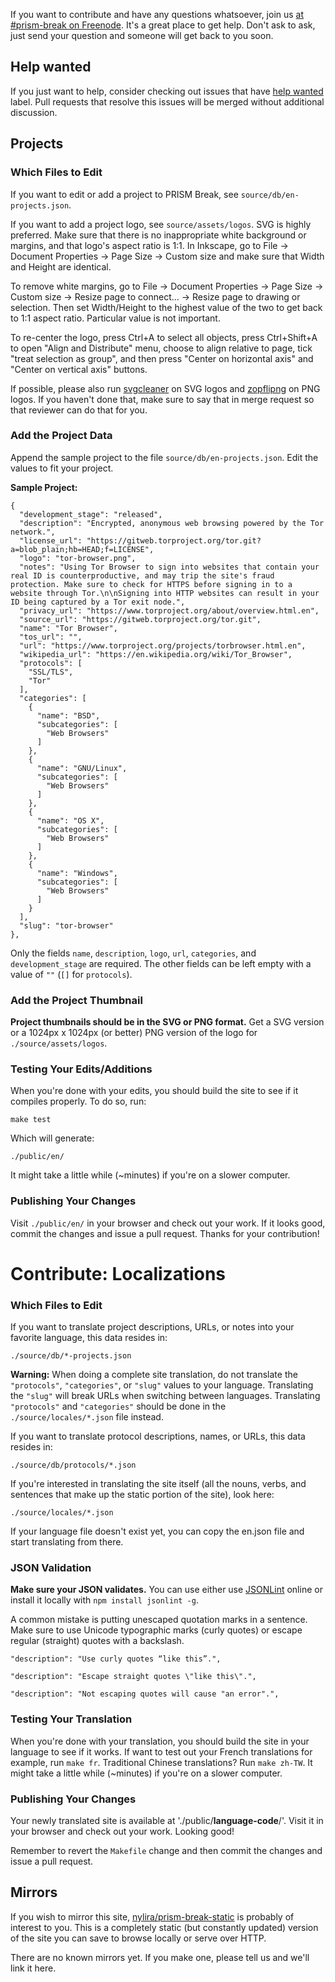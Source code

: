 If you want to contribute and have any questions whatsoever, join us
[at #prism-break on Freenode][#freenode]. It's a great place to get help. Don't
ask to ask, just send your question and someone will get back to you soon.

[#freenode]: https://webchat.freenode.net/?channels=prism-break

## Help wanted

If you just want to help, consider checking out issues that have [help wanted][]
label. Pull requests that resolve this issues will be merged without additional
discussion.

[help wanted]: https://gitlab.com/prism-break/prism-break/issues?label_name%5B%5D=help+wanted

## Projects

### Which Files to Edit

If you want to edit or add a project to PRISM Break, see
`source/db/en-projects.json`.

If you want to add a project logo, see `source/assets/logos`. SVG is highly
preferred. Make sure that there is no inappropriate white background or
margins, and that logo's aspect ratio is 1:1. In Inkscape, go to File ->
Document Properties -> Page Size -> Custom size and make sure that Width and
Height are identical.

To remove white margins, go to File -> Document Properties -> Page Size ->
Custom size -> Resize page to connect... -> Resize page to drawing or
selection. Then set Width/Height to the highest value of the two to get back to
1:1 aspect ratio. Particular value is not important.

To re-center the logo, press Ctrl+A to select all objects, press Ctrl+Shift+A
to open "Align and Distribute" menu, choose to align relative to page, tick
"treat selection as group", and then press "Center on horizontal axis" and
"Center on vertical axis" buttons.

If possible, please also run [svgcleaner][] on SVG logos and [zopflipng][] on
PNG logos. If you haven't done that, make sure to say that in merge request so
that reviewer can do that for you.

[svgcleaner]: https://github.com/RazrFalcon/svgcleaner
[zopflipng]: https://github.com/google/zopfli

### Add the Project Data

Append the sample project to the file `source/db/en-projects.json`. Edit the values to fit your project.

**Sample Project:**

    {
      "development_stage": "released",
      "description": "Encrypted, anonymous web browsing powered by the Tor network.",
      "license_url": "https://gitweb.torproject.org/tor.git?a=blob_plain;hb=HEAD;f=LICENSE",
      "logo": "tor-browser.png",
      "notes": "Using Tor Browser to sign into websites that contain your real ID is counterproductive, and may trip the site's fraud protection. Make sure to check for HTTPS before signing in to a website through Tor.\n\nSigning into HTTP websites can result in your ID being captured by a Tor exit node.",
      "privacy_url": "https://www.torproject.org/about/overview.html.en",
      "source_url": "https://gitweb.torproject.org/tor.git",
      "name": "Tor Browser",
      "tos_url": "",
      "url": "https://www.torproject.org/projects/torbrowser.html.en",
      "wikipedia_url": "https://en.wikipedia.org/wiki/Tor_Browser",
      "protocols": [
        "SSL/TLS",
        "Tor"
      ],
      "categories": [
        {
          "name": "BSD",
          "subcategories": [
            "Web Browsers"
          ]
        },
        {
          "name": "GNU/Linux",
          "subcategories": [
            "Web Browsers"
          ]
        },
        {
          "name": "OS X",
          "subcategories": [
            "Web Browsers"
          ]
        },
        {
          "name": "Windows",
          "subcategories": [
            "Web Browsers"
          ]
        }
      ],
      "slug": "tor-browser"
    },

Only the fields `name`, `description`, `logo`, `url`, `categories`, and `development_stage` are required. The other fields can be left empty with a value of `""` (`[]` for `protocols`).

### Add the Project Thumbnail
**Project thumbnails should be in the SVG or PNG format.** Get a SVG version or a 1024px x 1024px (or better) PNG version of the logo for `./source/assets/logos`.

### Testing Your Edits/Additions
When you're done with your edits, you should build the site to see if it compiles properly. To do so, run:

    make test

Which will generate:

    ./public/en/

It might take a little while (~minutes) if you're on a slower computer.

### Publishing Your Changes
Visit `./public/en/` in your browser and check out your work. If it looks good, commit the changes and issue a pull request. Thanks for your contribution!

# Contribute: Localizations

### Which Files to Edit
If you want to translate project descriptions, URLs, or notes into your favorite language, this data resides in:

    ./source/db/*-projects.json

**Warning:** When doing a complete site translation, do not translate the `"protocols"`, `"categories"`, or `"slug"` values to your language. Translating the `"slug"` will break URLs when switching between languages. Translating `"protocols"` and `"categories"` should be done in the `./source/locales/*.json` file instead.

If you want to translate protocol descriptions, names, or URLs, this data resides in:

    ./source/db/protocols/*.json

If you're interested in translating the site itself (all the nouns, verbs, and sentences that make up the static portion of the site), look here:

    ./source/locales/*.json

If your language file doesn't exist yet, you can copy the en.json file and start translating from there.

### JSON Validation
**Make sure your JSON validates.** You can use either use [JSONLint](http://jsonlint.com/) online or install it locally with `npm install jsonlint -g`.

A common mistake is putting unescaped quotation marks in a sentence. Make sure to use Unicode typographic marks (curly quotes) or escape regular (straight) quotes with a backslash.

    "description": "Use curly quotes “like this”.",

    "description": "Escape straight quotes \"like this\".",

    "description": "Not escaping quotes will cause "an error".",

### Testing Your Translation
When you're done with your translation, you should build the site in your language to see if it works. If want to test out your French translations for example, run `make fr`. Traditional Chinese translations? Run `make zh-TW`. It might take a little while (~minutes) if you're on a slower computer.

### Publishing Your Changes
Your newly translated site is available at './public/**language-code**/'. Visit it in your browser and check out your work. Looking good!

Remember to revert the `Makefile` change and then commit the changes and issue a pull request.

## Mirrors

If you wish to mirror this site, [nylira/prism-break-static](https://github.com/nylira/prism-break-static) is probably of interest to you. This is a completely static (but constantly updated) version of the site you can save to browse locally or serve over HTTP.

There are no known mirrors yet. If you make one, please tell us and we'll link it here.

